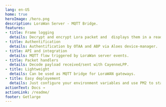 ```yaml
---
lang: en-US
home: true
heroImage: /hero.png
description: LoraWan Server - MQTT Bridge.
features:
- title: Frame logging
  details: Decrypt and encrypt Lora packet and  displays them in a readable format.
- title: Authentification
  details: Authentification by OTAA and ABP via Aloes device-manager.
- title: API and integration
  details: MQTT flow triggered by LoraWan server events.
- title: Packet handlers
  details: Decode payload received/sent with CayenneLPP.
- title: Lightweight
  details: Can be used as MQTT bridge for LoraWAN gateways.
- title: Easy deployement
  details: Just configure your environment variables and use PM2 to start/deploy your application.
actionText: Docs →
actionLink: /readme/
footer: Getlarge
---
```

